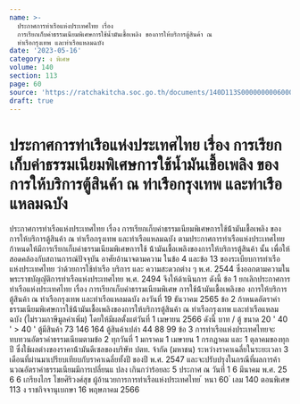 ```yaml
---
name: >-
  ประกาศการท่าเรือแห่งประเทศไทย เรื่อง 
  การเรียกเก็บค่าธรรมเนียมพิเศษการใช้น้ำมันเชื้อเพลิง ของการให้บริการตู้สินค้า ณ
  ท่าเรือกรุงเทพ และท่าเรือแหลมฉบัง
date: '2023-05-16'
category: ง พิเศษ
volume: 140
section: 113
page: 60
source: 'https://ratchakitcha.soc.go.th/documents/140D113S0000000006000.pdf'
draft: true
---
```


# ประกาศการท่าเรือแห่งประเทศไทย เรื่อง  การเรียกเก็บค่าธรรมเนียมพิเศษการใช้น้ำมันเชื้อเพลิง ของการให้บริการตู้สินค้า ณ ท่าเรือกรุงเทพ และท่าเรือแหลมฉบัง

ประกาศการท่าเรือแห่งประเทศไทย เรื่อง การเรียกเก็บค่าธรรมเนียมพิเศษการใช้น้้ามันเชื้อเพลิง ของการให้บริการตู้สินค้า ณ ท่าเรือกรุงเทพ และท่าเรือแหลมฉบัง ตามประกาศการท่าเรือแห่งประเทศไทย ก้าหนดให้มีการเรียกเก็บค่าธรรมเนียมพิเศษการใช้ น้้ามันเชื้อเพลิงของการให้บริการตู้สินค้า นั้น เพื่อให้สอดคล้องกับสถานการณ์ปัจจุบัน อาศัยอ้านาจตามความ ในข้อ 4 และข้อ 13 ของระเบียบการท่าเรือแห่งประเทศไทย ว่าด้วยการใช้ท่าเรือ บริการ และ ความสะดวกต่าง ๆ พ.ศ. 2544 ซึ่งออกตามความในพระราชบัญญัติการท่าเรือแห่งประเทศไทย พ.ศ. 2494 จึงให้ด้าเนินการ ดังนี้ ข้อ 1 ยกเลิกประกาศการท่าเรือแห่งประเทศไทย เรื่อง การเรียกเก็บค่าธรรมเนียมพิเศษ การใช้น้้ามันเชื้อเพลิงขอ งการให้บริการตู้สินค้า ณ ท่าเรือกรุงเทพ และท่าเรือแหลมฉบัง ลงวันที่ 19 ธันวาคม 2565 ข้อ 2 ก้าหนดอัตราค่าธรรมเนียมพิเศษการใช้น้้ามันเชื้อเพลิงของการให้บริการตู้สินค้า ณ ท่าเรือกรุงเทพ และท่าเรือแหลมฉบัง (ไม่รวมภาษีมูลค่าเพิ่ม) โดยให้มีผลตั้งแต่วันที่ 1 เมษายน 2566 ดังนี้ บาท / ตู้ ขนาด 20 ' 40 ' > 40 ' ตู้มีสินค้า 73 146 164 ตู้สินค้าเปล่า 44 88 99 ข้อ 3 การท่าเรือแห่งประเทศไทยจะทบทวนอัตราค่าธรรมเนียมตามข้อ 2 ทุกวันที่ 1 มกราคม 1 เมษายน 1 กรกฎาคม และ 1 ตุลาคมของทุกปี ซึ่งใช้ผลต่างของราคาน้้ามันดีเซลของบริษัท ปตท. จ้ากัด (มหาชน) ระหว่างราคาเฉลี่ยในระยะเวลา 3 เดือนที่ผ่านมาเปรียบเทียบกับราคาเฉลี่ยทั้งปี ของปี พ.ศ. 2547 และจะปรับปรุงในกรณีที่ผลการค้านวณอัตราค่าธรรมเนียมมีการเปลี่ยนแ ปลง เกินกว่าร้อยละ 5 ประกาศ ณ วันที่ 1 6 มีนาคม พ.ศ. 25 6 6 เกรียงไกร ไชยศิริวงศ์สุข ผู้อ้านวยการการท่าเรือแห่งประเทศไทย ้ หนา 60 ่ เลม 140 ตอนพิเศษ 113 ง ราชกิจจานุเบกษา 16 พฤษภาคม 2566
